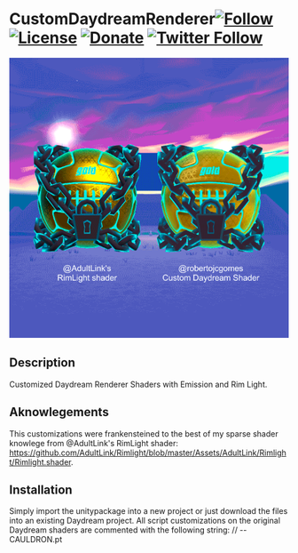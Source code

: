 # CustomDaydreamRenderer[![Follow](https://img.shields.io/github/followers/robertojcgomes.svg?style=social&label=Follow)](https://github.com/robertojcgomes) [![License](https://img.shields.io/badge/License-MIT-lightgrey.svg?style=flat)](https://github.com/robertojcgomes/CustomDaydreamRenderer/blob/master/LICENSE) [![Donate](https://img.shields.io/badge/Donate-PayPal-green.svg)](https://www.paypal.me/robertojcgomes/2usd) [![Twitter Follow](https://img.shields.io/twitter/follow/robertojcgomes.svg?label=Follow&style=social)](https://twitter.com/robertojcgomes) 
![IntroImage](CustomDaydream_rec.gif)
## Description
Customized Daydream Renderer Shaders with Emission and Rim Light.
## Aknowlegements
This customizations were frankensteined to the best of my sparse shader knowlege from @AdultLink's RimLight shader: https://github.com/AdultLink/Rimlight/blob/master/Assets/AdultLink/Rimlight/Rimlight.shader.
## Installation
Simply import the unitypackage into a new project or just download the files into an existing Daydream project. All script customizations on the original Daydream shaders are commented with the following string: // -- CAULDRON.pt
